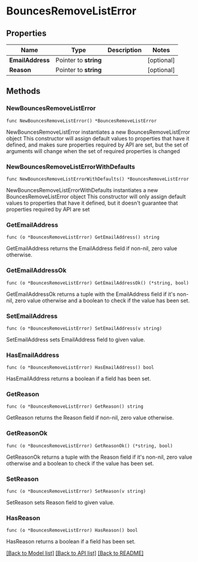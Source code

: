 # BouncesRemoveListError

## Properties

Name | Type | Description | Notes
------------ | ------------- | ------------- | -------------
**EmailAddress** | Pointer to **string** |  | [optional] 
**Reason** | Pointer to **string** |  | [optional] 

## Methods

### NewBouncesRemoveListError

`func NewBouncesRemoveListError() *BouncesRemoveListError`

NewBouncesRemoveListError instantiates a new BouncesRemoveListError object
This constructor will assign default values to properties that have it defined,
and makes sure properties required by API are set, but the set of arguments
will change when the set of required properties is changed

### NewBouncesRemoveListErrorWithDefaults

`func NewBouncesRemoveListErrorWithDefaults() *BouncesRemoveListError`

NewBouncesRemoveListErrorWithDefaults instantiates a new BouncesRemoveListError object
This constructor will only assign default values to properties that have it defined,
but it doesn't guarantee that properties required by API are set

### GetEmailAddress

`func (o *BouncesRemoveListError) GetEmailAddress() string`

GetEmailAddress returns the EmailAddress field if non-nil, zero value otherwise.

### GetEmailAddressOk

`func (o *BouncesRemoveListError) GetEmailAddressOk() (*string, bool)`

GetEmailAddressOk returns a tuple with the EmailAddress field if it's non-nil, zero value otherwise
and a boolean to check if the value has been set.

### SetEmailAddress

`func (o *BouncesRemoveListError) SetEmailAddress(v string)`

SetEmailAddress sets EmailAddress field to given value.

### HasEmailAddress

`func (o *BouncesRemoveListError) HasEmailAddress() bool`

HasEmailAddress returns a boolean if a field has been set.

### GetReason

`func (o *BouncesRemoveListError) GetReason() string`

GetReason returns the Reason field if non-nil, zero value otherwise.

### GetReasonOk

`func (o *BouncesRemoveListError) GetReasonOk() (*string, bool)`

GetReasonOk returns a tuple with the Reason field if it's non-nil, zero value otherwise
and a boolean to check if the value has been set.

### SetReason

`func (o *BouncesRemoveListError) SetReason(v string)`

SetReason sets Reason field to given value.

### HasReason

`func (o *BouncesRemoveListError) HasReason() bool`

HasReason returns a boolean if a field has been set.


[[Back to Model list]](../README.md#documentation-for-models) [[Back to API list]](../README.md#documentation-for-api-endpoints) [[Back to README]](../README.md)


